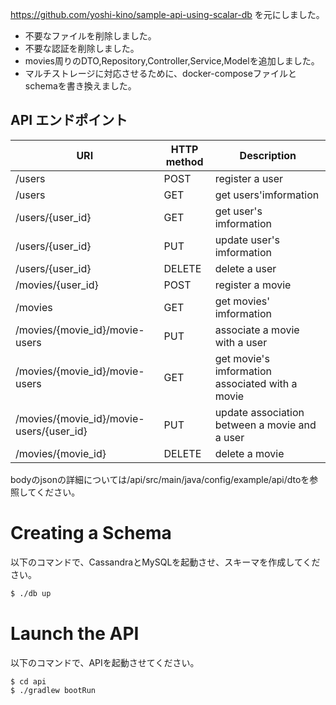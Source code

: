 https://github.com/yoshi-kino/sample-api-using-scalar-db
を元にしました。
- 不要なファイルを削除しました。
- 不要な認証を削除しました。
- movies周りのDTO,Repository,Controller,Service,Modelを追加しました。
- マルチストレージに対応させるために、docker-composeファイルとschemaを書き換えました。

## API エンドポイント

| URI | HTTP method | Description |
| --- | ---------- | ------------ |
| /users | POST | register a user |
| /users | GET | get users'imformation|
| /users/{user_id} | GET | get user's imformation  |
| /users/{user_id} | PUT | update user's imformation |
| /users/{user_id} | DELETE | delete a user|
| /movies/{user_id} | POST | register a movie |
| /movies | GET | get movies' imformation |
| /movies/{movie_id}/movie-users | PUT | associate a movie with a user|
| /movies/{movie_id}/movie-users | GET | get movie's imformation　associated with a movie |
| /movies/{movie_id}/movie-users/{user_id} | PUT | update association between a movie and a user |
| /movies/{movie_id} | DELETE | delete a movie |

bodyのjsonの詳細については/api/src/main/java/config/example/api/dtoを参照してください。

# Creating a Schema
以下のコマンドで、CassandraとMySQLを起動させ、スキーマを作成してください。

``` bash
$ ./db up
```

# Launch the API
以下のコマンドで、APIを起動させてください。

``` bash
$ cd api
$ ./gradlew bootRun
```
